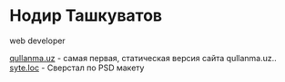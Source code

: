 # Нодир Ташкуватов
web developer


[qullanma.uz](https://tashkuvatov.github.io/qullanma_01/ "Самая первая версия сайта qullanma.uz") - самая первая, статическая версия сайта qullanma.uz..
[syte.loc](https://tashkuvatov.github.io/github/ "Верстка макета EMT") - Сверстал по PSD макету

